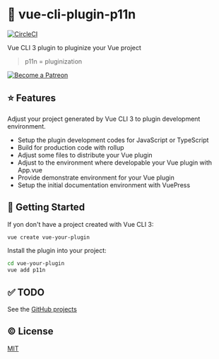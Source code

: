 # :electric_plug: vue-cli-plugin-p11n

[![CircleCI](https://circleci.com/gh/kazupon/vue-cli-plugin-p11n.svg?style=svg)](https://circleci.com/gh/kazupon/vue-cli-plugin-p11n)

Vue CLI 3 plugin to pluginize your Vue project

> p11n = pluginization

<a href="https://www.patreon.com/kazupon" target="_blank">
  <img src="https://c5.patreon.com/external/logo/become_a_patron_button.png" alt="Become a Patreon">
</a>

## :star: Features
Adjust your project generated by Vue CLI 3 to plugin development environment.

- Setup the plugin development codes for JavaScript or TypeScript
- Build for production code with rollup
- Adjust some files to distribute your Vue plugin
- Adjust to the environment where developable your Vue plugin with App.vue
- Provide demonstrate environment for your Vue plugin
- Setup the initial documentation environment with VuePress

## :rocket: Getting Started
If yon don't have a project created with Vue CLI 3:

```sh
vue create vue-your-plugin
```

Install the plugin into your project:

```sh
cd vue-your-plugin
vue add p11n
```

## :white_check_mark: TODO
See the [GitHub projects](https://github.com/kazupon/vue-cli-plugin-p11n/projects/1)

## :copyright: License

[MIT](http://opensource.org/licenses/MIT)
